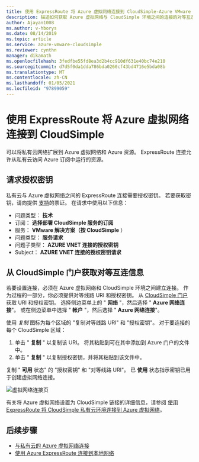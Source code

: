 ```yaml
---
title: 使用 ExpressRoute 将 Azure 虚拟网络连接到 CloudSimple-Azure VMware 解决方案（按 CloudSimple）
description: 描述如何获取 Azure 虚拟网络与 CloudSimple 环境之间的连接的对等互连信息
author: Ajayan1008
ms.author: v-hborys
ms.date: 08/14/2019
ms.topic: article
ms.service: azure-vmware-cloudsimple
ms.reviewer: cynthn
manager: dikamath
ms.openlocfilehash: 3fedfbe55fd8ea3d2b4cc910df631e40bc74e210
ms.sourcegitcommit: d7d5f0da1dda786bda0260cf43bd4716e5bda08b
ms.translationtype: MT
ms.contentlocale: zh-CN
ms.lasthandoff: 01/05/2021
ms.locfileid: "97899059"
---
```

# <a name="connect-azure-virtual-network-to-cloudsimple-using-expressroute"></a>使用 ExpressRoute 将 Azure 虚拟网络连接到 CloudSimple

可以将私有云网络扩展到 Azure 虚拟网络和 Azure 资源。 ExpressRoute 连接允许从私有云访问 Azure 订阅中运行的资源。

## <a name="request-authorization-key"></a>请求授权密钥

私有云与 Azure 虚拟网络之间的 ExpressRoute 连接需要授权密钥。 若要获取密钥，请向提供 <a href="https://portal.azure.com/#blade/Microsoft_Azure_Support/HelpAndSupportBlade/newsupportrequest" target="_blank">支持</a>的票证。  在请求中使用以下信息：

* 问题类型： **技术**
* 订阅： **选择部署 CloudSimple 服务的订阅**
* 服务： **VMware 解决方案（按 CloudSimple** ）
* 问题类型： **服务请求**
* 问题子类型： **AZURE VNET 连接的授权密钥**
* Subject： **AZURE VNET 连接的授权密钥请求**

## <a name="get-peering-information-from-cloudsimple-portal"></a>从 CloudSimple 门户获取对等互连信息

若要设置连接，必须在 Azure 虚拟网络和 CloudSimple 环境之间建立连接。  作为过程的一部分，你必须提供对等线路 URI 和授权密钥。 从 [CloudSimple 门户](access-cloudsimple-portal.md)获取 URI 和授权密钥。  选择侧边菜单上的 " **网络** "，然后选择 " **Azure 网络连接**"。 或在侧边菜单中选择 " **帐户** "，然后选择 " **Azure 网络连接**"。

使用 *复制* 图标为每个区域的 "复制对等线路 URI" 和 "授权密钥"。 对于要连接的每个 CloudSimple 区域：

1. 单击 " **复制** " 以复制该 URI。 将其粘贴到可在其中添加到 Azure 门户的文件中。  
2. 单击 " **复制** " 以复制授权密钥，并将其粘贴到该文件中。

复制 " **可用** 状态" 的 "授权密钥" 和 "对等线路 URI"。  已 **使用** 状态指示密钥已用于创建虚拟网络连接。

![虚拟网络连接页](media/virtual-network-connection.png)

有关将 Azure 虚拟网络设置为 CloudSimple 链接的详细信息，请参阅 [使用 ExpressRoute 将 CloudSimple 私有云环境连接到 Azure 虚拟网络](azure-expressroute-connection.md)。

## <a name="next-steps"></a>后续步骤

* [与私有云的 Azure 虚拟网络连接](azure-expressroute-connection.md)
* [使用 Azure ExpressRoute 连接到本地网络](on-premises-connection.md)
